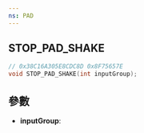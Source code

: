 ```yaml
---
ns: PAD
---
```

## STOP_PAD_SHAKE

```c
// 0x38C16A305E8CDC8D 0x8F75657E
void STOP_PAD_SHAKE(int inputGroup);
```


## 參數
* **inputGroup**: 

